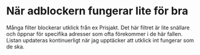# När adblockern fungerar lite för bra

Många filter blockerar utklick från ex Prisjakt. Det här filtret är lite snällare och öppnar för specifika adresser som ofta förekommer i de här fallen. Listan updateras kontinuerligt när jag upptäcker att utklick int fungerar som de ska.
